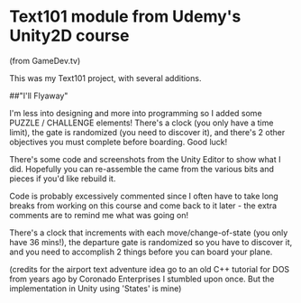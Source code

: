 # Text101 module from Udemy's Unity2D course
(from GameDev.tv)

This was my Text101 project, with several additions.

##"I'll Flyaway"

I'm less into designing and more into programming so I added some PUZZLE / CHALLENGE elements! There's a clock (you only have a time limit), the gate is randomized (you need to discover it), and there's 2 other objectives you must complete before boarding. Good luck!

There's some code and screenshots from the Unity Editor to show what I did. Hopefully you can re-assemble the came from the various bits and pieces if you'd like rebuild it.

Code is probably excessively commented since I often have to take long breaks from working on this course and come back to it later - the extra comments are to remind me what was going on!

There's a clock that increments with each move/change-of-state (you only have 36 mins!), the departure gate is randomized so you have to discover it, and you need to accomplish 2 things before you can board your plane.

(credits for the airport text adventure idea go to an old C++ tutorial for DOS from years ago by Coronado Enterprises I stumbled upon once. But the implementation in Unity using 'States' is mine)
